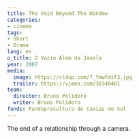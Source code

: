 ```yaml
---
title: The Void Beyond The Window
categories:
- cinema
tags:
- Short
- Drama
lang: en
o_title: O Vazio Além da Janela
year: 2007
media:
  image: https://cldup.com/7_Ymwfdsf3.jpg
  trailer: https://vimeo.com/38340401
team:
  director: Bruno Polidoro
  writer: Bruno Polidoro
funds: Fundoprocultura de Caxias do Sul
---
```


The end of a relationship through a camera.
